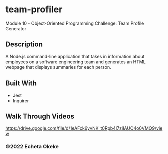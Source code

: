 # team-profiler
Module 10 - Object-Oriented Programming Challenge: Team Profile Generator

## Description
A Node.js command-line application that takes in information about employees on a software engineering team and generates an HTML webpage that displays summaries for each person.

## Built With
* Jest
* Inquirer

## Walk Through Videos
https://drive.google.com/file/d/1eAFck6yvNK_t0Rpb4I7ziIAUO4o0VMQ9/view

### ©️2022 Echeta Okeke
